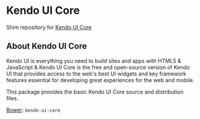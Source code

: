 # Kendo UI Core

Shim repository for [Kendo UI Core](http://www.github.com/telerik/kendo-ui-core)

## About Kendo UI Core

Kendo UI is everything you need to build sites and apps with HTML5 & JavaScript & Kendo UI Core is the free and open-source version of Kendo UI that provides access to the web's best UI widgets and key framework features essential for developing great experiences for the web and mobile.

This package provides the basic Kendo UI Core source and distribution files.

[Bower](http://www.bower.io): `kendo-ui-core`